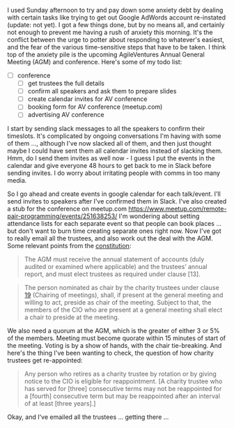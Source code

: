 I used Sunday afternoon to try and pay down some anxiety debt by dealing with certain tasks like trying to get out Google AdWords account re-instated (update: not yet). I got a few things done, but by no means all, and certainly not enough to prevent me having a rush of anxiety this morning.  It's the conflict between the urge to potter about responding to whatever's easiest, and the fear of the various time-sensitive steps that have to be taken.  I think top of the anxiety pile is the upcoming AgileVentures Annual General Meeting (AGM) and conference.  Here's some of my todo list:

* [ ] conference
  - [ ] get trustees the full details
  - [ ] confirm all speakers and ask them to prepare slides 
  - [ ] create calendar invites for AV conference
  - [ ] booking form for AV conference (meetup.com)
  - [ ] advertising AV conference
 
I start by sending slack messages to all the speakers to confirm their timeslots.  It's complicated by ongoing conversations I'm having with some of them ..., although I've now slacked all of them, and then just thought maybe I could have sent them all calendar invites instead of slacking them.  Hmm, do I send them invites as well now - I guess I put the events in the calendar and give everyone 48 hours to get back to me in Slack before sending invites.  I do worry about irritating people with comms in too many media.

So I go ahead and create events in google calendar for each talk/event.  I'll send invites to speakers after I've confirmed them in Slack.  I've also created a stub for the conference on meetup.com https://www.meetup.com/remote-pair-programming/events/251638253/ I'm wondering about setting attendance lists for each separate event so that people can book places ... but don't want to burn time creating separate ones right now.  Now I've got to really email all the trustees, and also work out the deal with the AGM.  Some relevant points from the [constitution](https://docs.google.com/document/d/1jlV2HjSUoitlGmj39IwCILIZoyAHBLRK05yvJ6EjoP0/edit):

> The AGM must receive the annual statement of accounts (duly audited or examined where applicable) and the trustees’ annual report, and must elect trustees as required under clause [13].

> The person nominated as chair by the charity trustees under clause [19](2) (Chairing of meetings), shall, if present at the general meeting and willing to act, preside as chair of the meeting. Subject to that, the members of the CIO who are present at a general meeting shall elect a chair to preside at the meeting.

We also need a quorum at the AGM, which is the greater of either 3 or 5% of the members.  Meeting must become quorate within 15 minutes of start of the meeting.  Voting is by a show of hands, with the chair tie-breaking.  And here's the thing I've been wanting to check, the question of how charity trustees get re-appointed:

> Any person who retires as a charity trustee by rotation or by giving notice to the CIO is eligible for reappointment. [A charity trustee who has served for [three] consecutive terms may not be reappointed for a [fourth] consecutive term but may be reappointed after an interval of at least [three years].] 

Okay, and I've emailed all the trustees ... getting there ...
